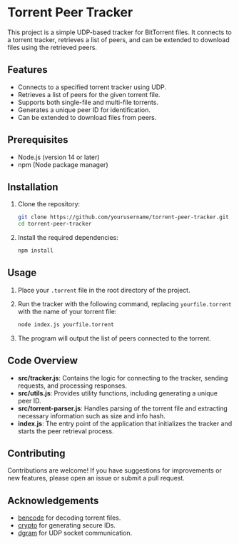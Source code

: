 # Torrent Peer Tracker

This project is a simple UDP-based tracker for BitTorrent files. It connects to a torrent tracker, retrieves a list of peers, and can be extended to download files using the retrieved peers.

## Features

- Connects to a specified torrent tracker using UDP.
- Retrieves a list of peers for the given torrent file.
- Supports both single-file and multi-file torrents.
- Generates a unique peer ID for identification.
- Can be extended to download files from peers.

## Prerequisites

- Node.js (version 14 or later)
- npm (Node package manager)

## Installation

1. Clone the repository:
   ```bash
   git clone https://github.com/yourusername/torrent-peer-tracker.git
   cd torrent-peer-tracker
   ```

2. Install the required dependencies:
   ```bash
   npm install
   ```

## Usage

1. Place your `.torrent` file in the root directory of the project.

2. Run the tracker with the following command, replacing `yourfile.torrent` with the name of your torrent file:
   ```bash
   node index.js yourfile.torrent
   ```

3. The program will output the list of peers connected to the torrent.

## Code Overview

- **src/tracker.js**: Contains the logic for connecting to the tracker, sending requests, and processing responses.
- **src/utils.js**: Provides utility functions, including generating a unique peer ID.
- **src/torrent-parser.js**: Handles parsing of the torrent file and extracting necessary information such as size and info hash.
- **index.js**: The entry point of the application that initializes the tracker and starts the peer retrieval process.

## Contributing

Contributions are welcome! If you have suggestions for improvements or new features, please open an issue or submit a pull request.

## Acknowledgements

- [bencode](https://www.npmjs.com/package/bencode) for decoding torrent files.
- [crypto](https://nodejs.org/api/crypto.html) for generating secure IDs.
- [dgram](https://nodejs.org/api/dgram.html) for UDP socket communication.
